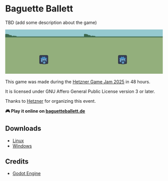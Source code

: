 # Baguette Ballett

TBD (add some description about the game)

<img src="assets/screenshots/menu.png" width="50%" /><img src="assets/screenshots/level.png" width="50%" />

This game was made during the [Hetzner Game Jam 2025](https://github.com/hetzneronline/game-jam) in 48 hours.

It is licensed under GNU Affero General Public License version 3 or later.

Thanks to [Hetzner](https://hetzner.com) for organizing this event.

**🎮 Play it online on [baguetteballett.de](https://baguetteballett.de)**

## Downloads
* [Linux](https://baguetteballett.de/baguette-ballett.x86_64)
* [Windows](https://baguetteballett.de/baguette-ballett.exe)

## Credits
* [Godot Engine](https://docs.godotengine.org/en/stable/index.html)
